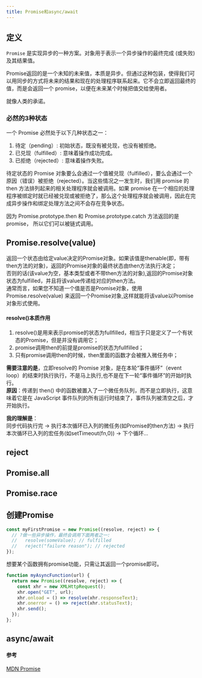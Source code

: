 ```yaml
---
title: Promise和async/await
---
```

## 定义
```Promise``` 是实现异步的一种方案。对象用于表示一个异步操作的最终完成 (或失败)及其结果值。

Promise返回的是一个未知的未来值，本质是异步。但通过这种包装，使得我们可以用同步的方式将未来的结果和现在的处理程序联系起来。它不会立即返回最终的值，而是会返回一个 promise，以便在未来某个时候把值交给使用者。

就像人类的承诺。

### 必然的3种状态
一个 Promise 必然处于以下几种状态之一：
1. 待定（pending）: 初始状态，既没有被兑现，也没有被拒绝。
2. 已兑现（fulfilled）: 意味着操作成功完成。
3. 已拒绝（rejected）: 意味着操作失败。

待定状态的 Promise 对象要么会通过一个值被兑现（fulfilled），要么会通过一个原因（错误）被拒绝（rejected）。当这些情况之一发生时，我们用 promise 的 then 方法排列起来的相关处理程序就会被调用。如果 promise 在一个相应的处理程序被绑定时就已经被兑现或被拒绝了，那么这个处理程序就会被调用，因此在完成异步操作和绑定处理方法之间不会存在竞争状态。

因为 Promise.prototype.then 和  Promise.prototype.catch 方法返回的是 promise， 所以它们可以被链式调用。

## Promise.resolve(value)
返回一个状态由给定value决定的Promise对象。如果该值是thenable(即，带有then方法的对象)，返回的Promise对象的最终状态由then方法执行决定；    
否则的话(该value为空，基本类型或者不带then方法的对象),返回的Promise对象状态为fulfilled，并且将该value传递给对应的then方法。    
通常而言，如果您不知道一个值是否是Promise对象，使用Promise.resolve(value) 来返回一个Promise对象,这样就能将该value以Promise对象形式使用。

#### resolve()本质作用
1. resolve()是用来表示promise的状态为fullfilled，相当于只是定义了一个有状态的Promise，但是并没有调用它；
2. promise调用then的前提是promise的状态为fullfilled；
3. 只有promise调用then的时候，then里面的函数才会被推入微任务中；

**需要注意的是**，立即resolve的 Promise 对象，是在本轮“事件循环”（event loop）的结束时执行执行，不是马上执行,也不是在下一轮“事件循环”的开始时执行。    
**原因**：传递到 then() 中的函数被置入了一个微任务队列，而不是立即执行，这意味着它是在 JavaScript 事件队列的所有运行时结束了，事件队列被清空之后，才开始执行。

**我的理解是**：    
同步代码执行完  ->  执行本次循环已入列的微任务(如Promise的then方法)  ->  执行本次循环已入列的宏任务(如setTimeout(fn,0))  ->  下个循环...

## reject
## Promise.all
## Promise.race
## 创建Promise
```js
const myFirstPromise = new Promise((resolve, reject) => {
  // ?做一些异步操作，最终会调用下面两者之一:
  //   resolve(someValue); // fulfilled
  //   reject("failure reason"); // rejected
});
```
想要某个函数拥有promise功能，只需让其返回一个promise即可。
```js
function myAsyncFunction(url) {
  return new Promise((resolve, reject) => {
    const xhr = new XMLHttpRequest();
    xhr.open("GET", url);
    xhr.onload = () => resolve(xhr.responseText);
    xhr.onerror = () => reject(xhr.statusText);
    xhr.send();
  });
};
```
## async/await

#### 参考
[MDN Promise](https://developer.mozilla.org/zh-CN/docs/Web/JavaScript/Reference/Global_Objects/Promise)